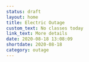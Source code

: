 ```yaml
---
status: draft
layout: home
title: Electric Outage
custom_text: No classes today
link_text: More details
date: 2020-08-18 13:08:09
shortdate: 2020-08-18
category: outage
---
```

